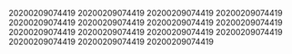 20200209074419
20200209074419
20200209074419
20200209074419
20200209074419
20200209074419
20200209074419
20200209074419
20200209074419
20200209074419
20200209074419
20200209074419
20200209074419
20200209074419
20200209074419
